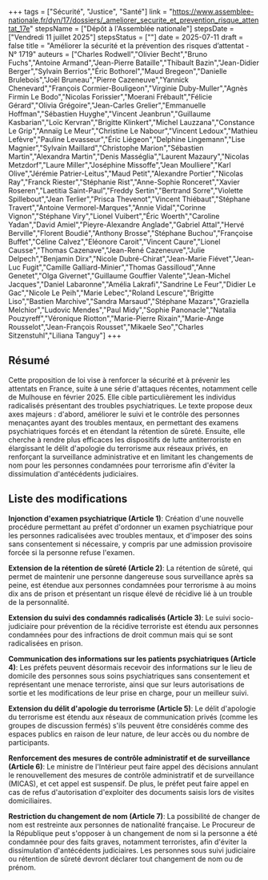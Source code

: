 +++
tags = ["Sécurité", "Justice", "Santé"]
link = "https://www.assemblee-nationale.fr/dyn/17/dossiers/_ameliorer_securite_et_prevention_risque_attentat_17e"
stepsName = ["Dépôt à l'Assemblée nationale"]
stepsDate = ["Vendredi 11 juillet 2025"]
stepsStatus = [""]
date = 2025-07-11
draft = false
title = "Améliorer la sécurité et la prévention des risques d’attentat - N° 1719"
auteurs = ["Charles Rodwell","Olivier Becht","Bruno Fuchs","Antoine Armand","Jean-Pierre Bataille","Thibault Bazin","Jean-Didier Berger","Sylvain Berrios","Éric Bothorel","Maud Bregeon","Danielle Brulebois","Joël Bruneau","Pierre Cazeneuve","Yannick Chenevard","François Cormier-Bouligeon","Virginie Duby-Muller","Agnès Firmin Le Bodo","Nicolas Forissier","Moerani Frébault","Félicie Gérard","Olivia Grégoire","Jean-Carles Grelier","Emmanuelle Hoffman","Sébastien Huyghe","Vincent Jeanbrun","Guillaume Kasbarian","Loïc Kervran","Brigitte Klinkert","Michel Lauzzana","Constance Le Grip","Annaïg Le Meur","Christine Le Nabour","Vincent Ledoux","Mathieu Lefèvre","Pauline Levasseur","Éric Liégeon","Delphine Lingemann","Lise Magnier","Sylvain Maillard","Christophe Marion","Sébastien Martin","Alexandra Martin","Denis Masséglia","Laurent Mazaury","Nicolas Metzdorf","Laure Miller","Joséphine Missoffe","Jean Moulliere","Karl Olive","Jérémie Patrier-Leitus","Maud Petit","Alexandre Portier","Nicolas Ray","Franck Riester","Stéphanie Rist","Anne-Sophie Ronceret","Xavier Roseren","Laetitia Saint-Paul","Freddy Sertin","Bertrand Sorre","Violette Spillebout","Jean Terlier","Prisca Thevenot","Vincent Thiébaut","Stéphane Travert","Antoine Vermorel-Marques","Annie Vidal","Corinne Vignon","Stéphane Viry","Lionel Vuibert","Éric Woerth","Caroline Yadan","David Amiel","Pieyre-Alexandre Anglade","Gabriel Attal","Hervé Berville","Florent Boudié","Anthony Brosse","Stéphane Buchou","Françoise Buffet","Céline Calvez","Eléonore Caroit","Vincent Caure","Lionel Causse","Thomas Cazenave","Jean-René Cazeneuve","Julie Delpech","Benjamin Dirx","Nicole Dubré-Chirat","Jean-Marie Fiévet","Jean-Luc Fugit","Camille Galliard-Minier","Thomas Gassilloud","Anne Genetet","Olga Givernet","Guillaume Gouffier Valente","Jean-Michel Jacques","Daniel Labaronne","Amélia Lakrafi","Sandrine Le Feur","Didier Le Gac","Nicole Le Peih","Marie Lebec","Roland Lescure","Brigitte Liso","Bastien Marchive","Sandra Marsaud","Stéphane Mazars","Graziella Melchior","Ludovic Mendes","Paul Midy","Sophie Panonacle","Natalia Pouzyreff","Véronique Riotton","Marie-Pierre Rixain","Marie-Ange Rousselot","Jean-François Rousset","Mikaele Seo","Charles Sitzenstuhl","Liliana Tanguy"]
+++

## Résumé

Cette proposition de loi vise à renforcer la sécurité et à prévenir les attentats en France, suite à une série d'attaques récentes, notamment celle de Mulhouse en février 2025. Elle cible particulièrement les individus radicalisés présentant des troubles psychiatriques. Le texte propose deux axes majeurs : d'abord, améliorer le suivi et le contrôle des personnes menaçantes ayant des troubles mentaux, en permettant des examens psychiatriques forcés et en étendant la rétention de sûreté. Ensuite, elle cherche à rendre plus efficaces les dispositifs de lutte antiterroriste en élargissant le délit d'apologie du terrorisme aux réseaux privés, en renforçant la surveillance administrative et en limitant les changements de nom pour les personnes condamnées pour terrorisme afin d'éviter la dissimulation d'antécédents judiciaires.

## Liste des modifications

**Injonction d'examen psychiatrique (Article 1)**: Création d'une nouvelle procédure permettant au préfet d'ordonner un examen psychiatrique pour les personnes radicalisées avec troubles mentaux, et d'imposer des soins sans consentement si nécessaire, y compris par une admission provisoire forcée si la personne refuse l'examen.

**Extension de la rétention de sûreté (Article 2)**: La rétention de sûreté, qui permet de maintenir une personne dangereuse sous surveillance après sa peine, est étendue aux personnes condamnées pour terrorisme à au moins dix ans de prison et présentant un risque élevé de récidive lié à un trouble de la personnalité.

**Extension du suivi des condamnés radicalisés (Article 3)**: Le suivi socio-judiciaire pour prévention de la récidive terroriste est étendu aux personnes condamnées pour des infractions de droit commun mais qui se sont radicalisées en prison.

**Communication des informations sur les patients psychiatriques (Article 4)**: Les préfets peuvent désormais recevoir des informations sur le lieu de domicile des personnes sous soins psychiatriques sans consentement et représentant une menace terroriste, ainsi que sur leurs autorisations de sortie et les modifications de leur prise en charge, pour un meilleur suivi.

**Extension du délit d'apologie du terrorisme (Article 5)**: Le délit d'apologie du terrorisme est étendu aux réseaux de communication privés (comme les groupes de discussion fermés) s'ils peuvent être considérés comme des espaces publics en raison de leur nature, de leur accès ou du nombre de participants.

**Renforcement des mesures de contrôle administratif et de surveillance (Article 6)**: Le ministre de l'Intérieur peut faire appel des décisions annulant le renouvellement des mesures de contrôle administratif et de surveillance (MICAS), et cet appel est suspensif. De plus, le préfet peut faire appel en cas de refus d'autorisation d'exploiter des documents saisis lors de visites domiciliaires.

**Restriction du changement de nom (Article 7)**: La possibilité de changer de nom est restreinte aux personnes de nationalité française. Le Procureur de la République peut s'opposer à un changement de nom si la personne a été condamnée pour des faits graves, notamment terroristes, afin d'éviter la dissimulation d'antécédents judiciaires. Les personnes sous suivi judiciaire ou rétention de sûreté devront déclarer tout changement de nom ou de prénom.
